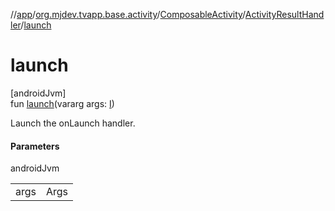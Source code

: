 //[app](../../../../index.md)/[org.mjdev.tvapp.base.activity](../../index.md)/[ComposableActivity](../index.md)/[ActivityResultHandler](index.md)/[launch](launch.md)

# launch

[androidJvm]\
fun [launch](launch.md)(vararg args: [I](index.md))

Launch the onLaunch handler.

#### Parameters

androidJvm

| | |
|---|---|
| args | Args |
